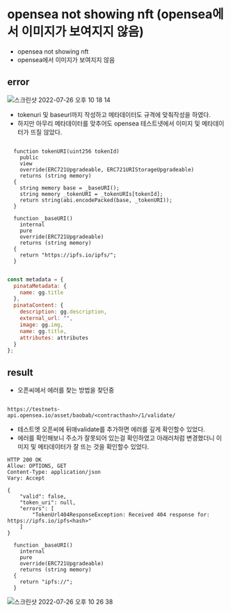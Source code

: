 # opensea not showing nft (opensea에서 이미지가 보여지지 않음)

- opensea not showing nft
- opensea에서 이미지가 보여지지 않음

## error
![스크린샷 2022-07-26 오후 10 18 14](https://user-images.githubusercontent.com/88940298/181017566-5a4f30bb-c348-40e3-922f-4fef80d6564c.png)

- tokenuri 및 baseurl까지 작성하고 메타데이터도 규격에 맞춰작성을 하였다.
- 하지만 아무리 메타데이터를 맞추어도 opensea 테스트넷에서 이미지 및 메타데이터가 뜨질 않았다.

```sol

  function tokenURI(uint256 tokenId)
    public
    view
    override(ERC721Upgradeable, ERC721URIStorageUpgradeable)
    returns (string memory)
  {
    string memory base = _baseURI();
    string memory _tokenURI = _tokenURIs[tokenId];
    return string(abi.encodePacked(base, _tokenURI));
  }

```

```sol
  function _baseURI()
    internal
    pure
    override(ERC721Upgradeable)
    returns (string memory)
  {
    return "https://ipfs.io/ipfs/";
  }


```

```js
const metadata = {
  pinataMetadata: {
    name: gg.title
  },
  pinataContent: {
    description: gg.description,
    external_url: "",
    image: gg.img,
    name: gg.title,
    attributes: attributes
  }
};
```

## result

- 오픈씨에서 에러를 찾는 방법을 찾던중

```

https://testnets-api.opensea.io/asset/baobab/<contracthash>/1/validate/
```

- 테스트엣 오픈씨에 뒤애validate를 추가하면 에러를 깊게 확인할수 있었다.
- 에러를 확인해보니 주소가 잘못되어 있는걸 확인하였고 아래러처럼 변경했더니 이미지 및 메타데이터가 잘 뜨는 것을 확인할수 있었다.

```
HTTP 200 OK
Allow: OPTIONS, GET
Content-Type: application/json
Vary: Accept

{
    "valid": false,
    "token_uri": null,
    "errors": [
        "TokenUrl404ResponseException: Received 404 response for: https://ipfs.io/ipfs<hash>"
    ]
}
```

```sol
  function _baseURI()
    internal
    pure
    override(ERC721Upgradeable)
    returns (string memory)
  {
    return "ipfs://";
  }

```
![스크린샷 2022-07-26 오후 10 26 38](https://user-images.githubusercontent.com/88940298/181017492-f23e5817-35fd-4782-a48b-e8e6987466f5.png)


